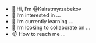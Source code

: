 - 👋 Hi, I’m @Kairatmyrzabekov
- 👀 I’m interested in ...
- 🌱 I’m currently learning ...
- 💞️ I’m looking to collaborate on ...
- 📫 How to reach me ...

<!---
Kairatmyrzabekov/Kairatmyrzabekov is a ✨ special ✨ repository because its `README.md` (this file) appears on your GitHub profile.
You can click the Preview link to take a look at your changes.
--->
